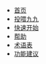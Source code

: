 <!-- * [<span style="font-size:1.2em;font-weight:500;font-family:'Chillax-Variable', sans-serif">XME-Bot</span>](/) -->
* [<i class="fa-regular fa-planet-ringed"></i> 首页](/)
* [<i class="fa-regular fa-bolt"></i> 投喂九九 <i class="fa-regular fa-arrow-up-right-from-square" style="font-size:0.8em;color:#445;position:relative;bottom:1px;"></i>](https://afdian.com/a/xzadudu179 "投喂九九")
* [<i class="fa-regular fa-paper-plane"></i> 快速开始](get_started "快速创建一个 XME-bot 实例")
* [<i class="fa-regular fa-circle-question"></i> 帮助](help "XME-bot 的使用帮助")
* [<i class="fa-regular fa-book"></i> 术语表](glossary "XME-bot 所用的术语表")
* [<i class="fa-regular fa-pencil"></i> 功能建议 <i class="fa-regular fa-arrow-up-right-from-square" style="font-size:0.8em;color:#445;position:relative;bottom:1px;"></i>](https://docs.qq.com/form/page/DU1dNckFnVGRZeEZt "为 XME-bot 提点功能建议吧~")
<!-- * [<i class="fa-brands fa-fw fa-lg fa-github"></i> Github <i class="fa-regular fa-arrow-up-right-from-square" style="font-size:0.8em;color:#445;position:relative;bottom:1px;"></i>](https://github.com/xzadudu179/XME-bot-qq/ "Github 仓库") -->